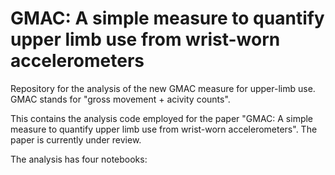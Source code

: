 # GMAC: A simple measure to quantify upper limb use from wrist-worn accelerometers

Repository for the analysis of the new GMAC measure for upper-limb use. GMAC stands for "gross movement + acivity counts".

This contains the analysis code employed for the paper "GMAC: A simple measure to quantify upper limb use from wrist-worn accelerometers". The paper is currently under review.

The analysis has four notebooks:
